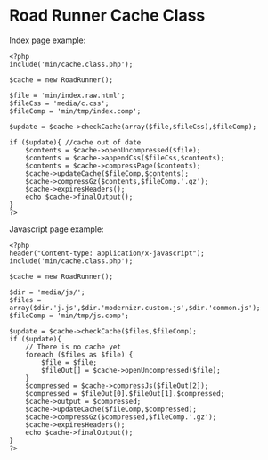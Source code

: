 Road Runner Cache Class
===============

Index page example:

    <?php
    include('min/cache.class.php');
    
    $cache = new RoadRunner();
    
    $file = 'min/index.raw.html';
    $fileCss = 'media/c.css';
    $fileComp = 'min/tmp/index.comp';
    
    $update = $cache->checkCache(array($file,$fileCss),$fileComp);
    
    if ($update){ //cache out of date
    	$contents = $cache->openUncompressed($file);
    	$contents = $cache->appendCss($fileCss,$contents);
    	$contents = $cache->compressPage($contents);
    	$cache->updateCache($fileComp,$contents);
    	$cache->compressGz($contents,$fileComp.'.gz');
    	$cache->expiresHeaders();
    	echo $cache->finalOutput();
    }
    ?>

Javascript page example:

    <?php
    header("Content-type: application/x-javascript");
    include('min/cache.class.php');
    
    $cache = new RoadRunner();
    
    $dir = 'media/js/';
    $files = array($dir.'j.js',$dir.'modernizr.custom.js',$dir.'common.js');
    $fileComp = 'min/tmp/js.comp';
    
    $update = $cache->checkCache($files,$fileComp);
    if ($update){
    	// There is no cache yet
    	foreach ($files as $file) {
    		$file = $file;
    		$fileOut[] = $cache->openUncompressed($file);
    	}
    	$compressed = $cache->compressJs($fileOut[2]);
    	$compressed = $fileOut[0].$fileOut[1].$compressed;
    	$cache->output = $compressed;
    	$cache->updateCache($fileComp,$compressed);
    	$cache->compressGz($compressed,$fileComp.'.gz');
    	$cache->expiresHeaders();
    	echo $cache->finalOutput();
    }
    ?>
